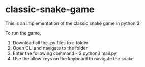 # classic-snake-game
This is an implementation of the classic snake game in python 3

To run the game,

1. Download all the .py files to a folder
2. Open CLI and navigate to the folder
3. Enter the following command - $ python3 mail.py
4. Use the allow keys on the keyboard to navigate the snake
